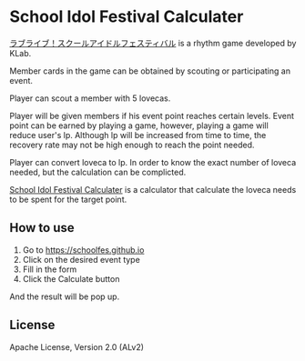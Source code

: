 # School Idol Festival Calculater

[ラブライブ！スクールアイドルフェスティバル](https://lovelive.bushimo.jp/) is a rhythm game developed by KLab.

Member cards in the game can be obtained by scouting or participating an event.

Player can scout a member with 5 lovecas.

Player will be given members if his event point reaches certain levels. Event point can be earned by playing a game, however, playing a game will reduce user's lp. Although lp will be increased from time to time, the recovery rate may not be high enough to reach the point needed.

Player can convert loveca to lp. In order to know the exact number of loveca needed, but the calculation can be complicted.

[School Idol Festival Calculater](https://github.com/schoolfes/schoolfes.github.io) is a calculator that calculate the loveca needs to be spent for the target point.

## How to use

1. Go to https://schoolfes.github.io
1. Click on the desired event type
1. Fill in the form
1. Click the Calculate button

And the result will be pop up.

## License
Apache License, Version 2.0 (ALv2)
